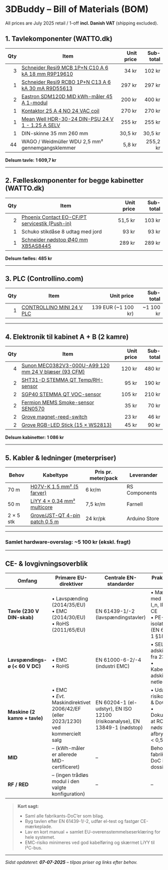 # 3DBuddy – Bill of Materials (BOM)

All prices are July 2025 retail / 1-off **incl. Danish VAT** (shipping excluded).

## 1. Tavlekomponenter (WATTO.dk)

| Qty | Item | Unit price | Sub-total |
|----:|------|-----------:|----------:|
| 3 | [Schneider Resi9 MCB 1P+N C10 A 6 kA 18 mm R9P19610](https://watto.dk) | 34 kr | 102 kr |
| 1 | [Schneider Resi9 RCBO 1P+N C13 A 6 kA 30 mA R9D55613](https://watto.dk) | 297 kr | 297 kr |
| 2 | [Eastron SDM120D MID kWh-måler 45 A 1-modul](https://watto.dk) | 200 kr | 400 kr |
| 1 | [Kontaktor 25 A 4 NO 24 VAC coil](https://watto.dk) | 270 kr | 270 kr |
| 1 | [Mean Well HDR-30-24 DIN-PSU 24 V 1 - 1.25 A SELV](https://watto.dk) | 255 kr | 255 kr |
| 1 | DIN-skinne 35 mm 260 mm | 30,5 kr | 30,5 kr |
| 44 | WAGO / Weidmüller WDU 2,5 mm² gennemgangsklemmer | 5,8 kr | 255,2 kr |

**Del­sum tavle:** **1 609,7 kr**

---

## 2. Fælleskomponenter for begge kabinetter (WATTO.dk)

| Qty | Item | Unit price | Sub-total |
|----:|------|-----------:|----------:|
| 2 | [Phoenix Contact EO-CF/PT servicestik (Push-in)](https://watto.dk) | 51,5 kr | 103 kr | (SKAL VÆRE UNDER KABINET A+B)
| 1 | Schuko stikdåse 8 udtag med jord | 93 kr | 93 kr |
| 1 | [Schneider nødstop Ø40 mm XB5AS8445](https://watto.dk) | 289 kr | 289 kr |

**Del­sum fælles:** **485 kr**

---

## 3. PLC (Controllino.com)

| Qty | Item | Unit price | Sub-total |
|----:|------|-----------:|----------:|
| 1 | [CONTROLLINO MINI 24 V PLC](https://controllino.com/product/controllino-mini) | 139 EUR (~1 100 kr) | ~1 100 kr |

---

## 4. Elektronik til kabinet A + B (2 kamre)

| Qty | Item | Unit price | Sub-total |
|----:|------|-----------:|----------:|
| 4 | [Sunon MEC0382V3-000U-A99 120 mm 24 V blæser (93 CFM)](https://www.tme.eu/en/details/mec0382v3-000u-a99/dc-fans/sunon/) | 120 kr | 480 kr |
| 2 | [SHT31-D STEMMA QT Temp/RH-sensor](https://www.adafruit.com/product/4022) | 95 kr | 190 kr |
| 2 | [SGP40 STEMMA QT VOC-sensor](https://www.adafruit.com/product/4829) | 105 kr | 210 kr |
| 2 | [Fermion MEMS Smoke-sensor SEN0570](https://www.dfrobot.com/product-2246.html) | 35 kr | 70 kr |
| 2 | [Grove magnet-reed-switch](https://www.seeedstudio.com/Grove-Magnetic-Switch-p-426.html) | 23 kr | 46 kr |
| 2 | [Grove RGB-LED Stick (15 × WS2813)](https://www.seeedstudio.com/Grove-RGB-LED-Stick-WS2813-15-LEDs-p-3122.html) | 45 kr | 90 kr |

**Del­sum kabinetter:** **1 086 kr**

---

## 5. Kabler & ledninger (meterpriser)

| Behov | Kabeltype | Pris pr. meter/pack | Leverandør |
|-------|-----------|--------------------|------------|
| 70 m | [H07V-K 1,5 mm² (5 farver)](https://uk.rs-online.com/web/p/hook-up-wire/0361822) | 6 kr/m | RS Components |
| 50 m | [LiYY 4 × 0,34 mm² multicore](https://dk.farnell.com/lapp-kabel/0028404) | 7,5 kr/m | Farnell |
| 2 × 5 stk | [Grove/JST-QT 4-pin patch 0,5 m](https://store-usa.arduino.cc/products/grove-universal-4-pin-buckled-50cm-cable-5-pcs) | 24 kr/pk | Arduino Store |

---

### **Samlet hardware-overslag:** ~**5 100 kr** (ekskl. fragt)

---

## CE- & lovgivnings­overblik

| Omfang | Primære EU-direktiver | Centrale EN-standarder | Praktisk to-do |
|--------|----------------------|------------------------|----------------|
| **Tavle (230 V DIN-skab)** | • Lavspænding (2014/35/EU)<br>• EMC (2014/30/EU)<br>• RoHS (2011/65/EU) | EN 61439-1/-2 (lavspændingstavler) | • Mærkeskilt med U_n, I_n, IP20 + CE<br>• PE- & isolationstest (EN 60204-1 §18) |
| **Lavspændings-ø (< 60 V DC)** | • EMC<br>• RoHS | EN 61000-6-2/-4 (industri EMC) | • SELV-adskillelse fra 230 V<br>• Kabelføring: adskil I²C fra netledninger |
| **Maskine (2 kamre + tavle)** | • EMC<br>• *Evt.* Maskindirektivet 2006/42/EF (eller 2023/1230) ved kommercielt salg | EN 60204-1 (el-udstyr), EN ISO 12100 (risikoanalyse), EN 13849-1 (nødstop) | • Udarbejd risikoanalyse & DoC<br>• Dokumentér at RCBO + nødstop afbryder på < 0,5 s |
| **MID** | – (kWh-måler er allerede MID-certificeret) | – | Behold fabrikantens DoC i teknisk dossier |
| **RF / RED** | – (ingen trådløs modul i den valgte konfiguration) | – | – |

> **Kort sagt:**  
> * Saml alle fabrikants-DoC’er som bilag.  
> * Byg tavlen efter EN 61439-1/-2, udfør el-test og fastgør CE-mærkeplade.  
> * Lav en kort manual + samlet EU-overensstemmelses­erklæring for hele systemet.  
> * EMC-risiko minimeres ved god kabelføring og skærmet LiYY til I²C-bus.

---

*Sidst opdateret: **07-07-2025** – tilpas priser og links efter behov.*
